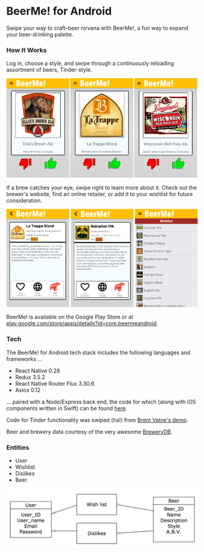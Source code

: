# BeerMe! for Android

Swipe your way to craft-beer nirvana with BeerMe!, a fun way to expand your beer-drinking palette.

### How It Works

Log in, choose a style, and swipe through a continuously reloading assortment of beers, Tinder-style. 

![beerme_android_pics3](assets/beerme_android_pics3.png)

If a brew catches your eye, swipe right to learn more about it. Check out the brewer's website, find an online retailer, or add it to your wishlist for future consideration. 

![beerme_android_pics4](assets/beerme_android_pics4.png) 

BeerMe! is available on the Google Play Store or at [play.google.com/store/apps/details?id=com.beermeandroid](https://play.google.com/store/apps/details?id=com.beermeandroid). 

### Tech

The BeerMe! for Android tech stack includes the following languages and frameworks ...

* React Native 0.28
* Redux 3.5.2
* React Native Router Flux 3.30.6
* Axios 0.12

... paired with a Node/Express back end, the code for which (along with iOS components written in Swift) can be found [here](https://github.com/Cygnus2112/BeerMe).

Code for Tinder functionality was swiped (ha!) from [Brent Vatne's demo](https://github.com/brentvatne/react-native-animated-demo-tinder).

Beer and brewery data courtesy of the very awesome [BreweryDB](http://www.brewerydb.com).

### Entities

* User
* Wishlist
* Dislikes
* Beer

![BeerMe_ERD](assets/BeerMe_ERD.png)

